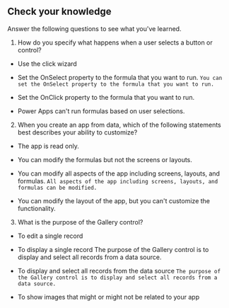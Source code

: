 ## Check your knowledge

Answer the following questions to see what you've learned.
1. How do you specify what happens when a user selects a button or control?

+ Use the click wizard

+ Set the OnSelect property to the formula that you want to run.
`You can set the OnSelect property to the formula that you want to run.`


+ Set the OnClick property to the formula that you want to run.

+ Power Apps can't run formulas based on user selections.
2. When you create an app from data, which of the following statements best describes your ability to customize?

+ The app is read only.

+ You can modify the formulas but not the screens or layouts.

+ You can modify all aspects of the app including screens, layouts, and formulas.
`All aspects of the app including screens, layouts, and formulas can be modified.`

+ You can modify the layout of the app, but you can't customize the functionality.
3. What is the purpose of the Gallery control?

+ To edit a single record

+ To display a single record
The purpose of the Gallery control is to display and select all records from a data source.

+ To display and select all records from the data source
`The purpose of the Gallery control is to display and select all records from a data source.`


+ To show images that might or might not be related to your app
